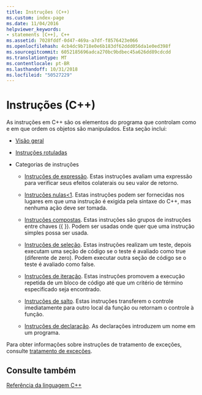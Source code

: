 ```yaml
---
title: Instruções (C++)
ms.custom: index-page
ms.date: 11/04/2016
helpviewer_keywords:
- statements [C++], C++
ms.assetid: 7028fddf-0d47-469a-a7df-f8576423e066
ms.openlocfilehash: 4cb4dc9b718e0e6b183df62ddd056da1e0ed398f
ms.sourcegitcommit: 6052185696adca270bc9bdbec45a626dd89cdcdd
ms.translationtype: MT
ms.contentlocale: pt-BR
ms.lasthandoff: 10/31/2018
ms.locfileid: "50527229"
---
```

# <a name="statements-c"></a>Instruções (C++)

As instruções em C++ são os elementos do programa que controlam como e em que ordem os objetos são manipulados. Esta seção inclui:

- [Visão geral](../cpp/overview-of-cpp-statements.md)

- [Instruções rotuladas](../cpp/labeled-statements.md)

- Categorias de instruções

   - [Instruções de expressão](../cpp/expression-statement.md). Estas instruções avaliam uma expressão para verificar seus efeitos colaterais ou seu valor de retorno.

   - [Instruções nulas&lt;1](../cpp/null-statement.md). Estas instruções podem ser fornecidas nos lugares em que uma instrução é exigida pela sintaxe do C++, mas nenhuma ação deve ser tomada.

   - [Instruções compostas](../cpp/compound-statements-blocks.md). Estas instruções são grupos de instruções entre chaves ({ }). Podem ser usadas onde quer que uma instrução simples possa ser usada.

   - [Instruções de seleção](../cpp/selection-statements-cpp.md). Estas instruções realizam um teste, depois executam uma seção de código se o teste é avaliado como true (diferente de zero). Podem executar outra seção de código se o teste é avaliado como false.

   - [Instruções de iteração](../cpp/iteration-statements-cpp.md). Estas instruções promovem a execução repetida de um bloco de código até que um critério de término especificado seja encontrado.

   - [Instruções de salto](../cpp/jump-statements-cpp.md). Estas instruções transferem o controle imediatamente para outro local da função ou retornam o controle à função.

   - [Instruções de declaração](declarations-and-definitions-cpp.md). As declarações introduzem um nome em um programa.

Para obter informações sobre instruções de tratamento de exceções, consulte [tratamento de exceções](../cpp/exception-handling-in-visual-cpp.md).

## <a name="see-also"></a>Consulte também

[Referência da linguagem C++](../cpp/cpp-language-reference.md)